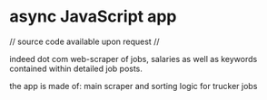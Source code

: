 # async JavaScript app

// source code available upon request //

indeed dot com web-scraper of jobs, salaries as well as keywords contained within detailed job posts.

the app is made of:
main scraper and sorting logic for trucker jobs
